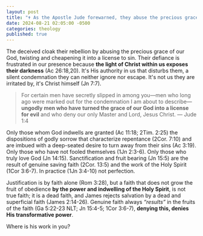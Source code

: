 ```yaml
---
layout: post
title: "✝️ As the Apostle Jude forewarned, they abuse the precious grace of our God, twisting and cheapening it into a license to sin. They flaunt their rebellion around us because the light of Christ within us exposes their darkness."
date: 2024-08-21 02:05:00 -0500
categories: theology
published: true
---
```


<!-- When false Christians sin under the guise of grace, they expose their rebellion against the God who empowers true believers, fulfilling the prophecy of Jude 4. -->

<!-- They brazenly display their rebellion because the presence of Christ within us lays bare their corruption, provoking them to rage against His authority. -->

<!-- They flaunt their rebellion around us because the presence of Christ in us exposes their corruption. They rage against His authority. -->

The deceived cloak their rebellion by abusing the precious grace of our God, twisting and cheapening it into a license to sin. Their defiance is frustrated in our presence because **the light of Christ within us exposes their darkness** (Ac 26:18,20). It's His authority in us that disturbs them, a silent condemnation they can neither ignore nor escape. It's not us they are irritated by, it's Christ himself (Jn 7:7).

<!-- like hydrogen peroxide to a dirty wound -->

<!--  -->

> For certain men have secretly slipped in among you—men who long ago were marked out for the condemnation I am about to describe—**ungodly men who have turned the grace of our God into a license for evil** and who deny our only Master and Lord, Jesus Christ. &mdash; Jude 1:4

Only those whom God indwells are granted (Ac 11:18; 2Tim. 2:25) the dispositions of godly sorrow that characterize repentance (2Cor. 7:10) and are imbued with a deep-seated desire to turn away from their sins (Ac 3:19). Only those who have not fooled themselves (1Jn 2:3-6). Only those who truly love God (Jn 14:15). Sanctification and fruit bearing (Jn 15:5) are the result of genuine saving faith (2Cor. 13:5) and the work of the Holy Spirit (1Cor 3:6-7). In practice (1Jn 3:4-10) not perfection. 

Justification is by faith alone (Rom 3:28), but a faith that does not grow the fruit of obedience **by the power and indwelling of the Holy Spirit**, is not true faith; it is a dead faith, and James rejects salvation by a dead and superficial faith (James 2:14-26). Genuine faith always *&ldquo;results&rdquo;* in the fruits of the faith (Ga 5:22-23 NLT; Jn 15:4-5; 1Cor 3:6-7), **denying this, denies His transformative power**.

Where is his work in you?

<!-- . -->

<script>
    var refTagger = {
        settings: {
            bibleVersion: 'NET'
        }
    }; 

    (function(d, t) {
        var n=d.querySelector('[nonce]');
        refTagger.settings.nonce = n && (n.nonce||n.getAttribute('nonce'));
        var g = d.createElement(t), s = d.getElementsByTagName(t)[0];
        g.src = 'https://api.reftagger.com/v2/RefTagger.js';
        g.nonce = refTagger.settings.nonce;
        s.parentNode.insertBefore(g, s);
    }(document, 'script'));
</script>